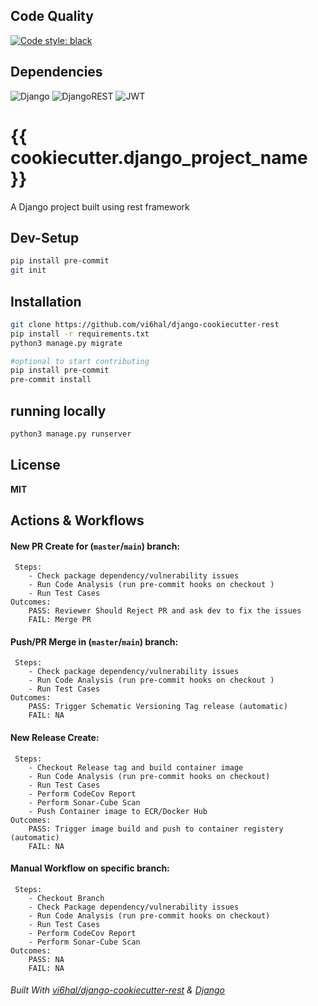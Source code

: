 ## Code Quality

[![Code style: black](https://img.shields.io/badge/code%20style-black-000000.svg)](https://github.com/ambv/black)

## Dependencies

![Django](https://img.shields.io/badge/django-%23092E20.svg?style=for-the-badge&logo=django&logoColor=white)
![DjangoREST](https://img.shields.io/badge/DJANGO-REST-ff1709?style=for-the-badge&logo=django&logoColor=white&color=ff1709&labelColor=gray)
![JWT](https://img.shields.io/badge/JWT-black?style=for-the-badge&logo=JSON%20web%20tokens)

# {{ cookiecutter.django_project_name }}

A Django project built using rest framework

## Dev-Setup

```bash
pip install pre-commit
git init

```

## Installation

```bash
git clone https://github.com/vi6hal/django-cookiecutter-rest
pip install -r requirements.txt
python3 manage.py migrate

#optional to start contributing
pip install pre-commit
pre-commit install

```

## running locally

```bash
python3 manage.py runserver
```

## License

**MIT**

## Actions & Workflows

#### New PR Create for (`master`/`main`) branch:

     Steps:
        - Check package dependency/vulnerability issues
        - Run Code Analysis (run pre-commit hooks on checkout )
        - Run Test Cases
    Outcomes:
        PASS: Reviewer Should Reject PR and ask dev to fix the issues
        FAIL: Merge PR

#### Push/PR Merge in (`master`/`main`) branch:

     Steps:
        - Check package dependency/vulnerability issues
        - Run Code Analysis (run pre-commit hooks on checkout )
        - Run Test Cases
    Outcomes:
        PASS: Trigger Schematic Versioning Tag release (automatic)
        FAIL: NA

#### New Release Create:

     Steps:
        - Checkout Release tag and build container image
        - Run Code Analysis (run pre-commit hooks on checkout)
        - Run Test Cases
        - Perform CodeCov Report
        - Perform Sonar-Cube Scan
        - Push Container image to ECR/Docker Hub
    Outcomes:
        PASS: Trigger image build and push to container registery (automatic)
        FAIL: NA

#### Manual Workflow on specific branch:

     Steps:
        - Checkout Branch
        - Check Package dependency/vulnerability issues
        - Run Code Analysis (run pre-commit hooks on checkout)
        - Run Test Cases
        - Perform CodeCov Report
        - Perform Sonar-Cube Scan
    Outcomes:
        PASS: NA
        FAIL: NA

###### Built With [vi6hal/django-cookiecutter-rest](https://github.com/vi6hal/django-cookiecutter-rest) & [Django](https://www.djangoproject.com/)